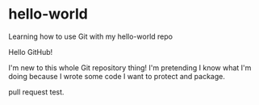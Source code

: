 # hello-world
Learning how to use Git with my hello-world repo

Hello GitHub!

I'm new to this whole Git repository thing! I'm pretending I know what I'm doing because I wrote some code I want to protect and package.

pull request test.
